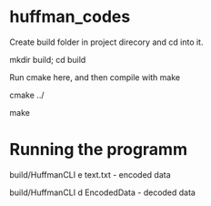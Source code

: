 # huffman_codes
Create build folder in project direcory and cd into it.

mkdir build; cd build


Run cmake here, and then compile with make

cmake ../

make

# Running the programm

build/HuffmanCLI e text.txt - encoded data


build/HuffmanCLI d EncodedData - decoded data
